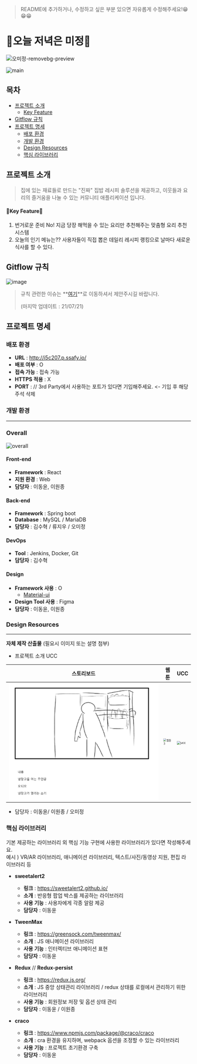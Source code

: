 >README에 추가하거나, 수정하고 싶은 부분 있으면 자유롭게 수정해주세요!😁😁😁



# 🥇오늘 저녁은 미정🥇



![오미정-removebg-preview](./ReadmeImage/오미정-removebg-preview.png)



![main](./ReadmeImage/main.gif)



## 목차

- [프로젝트 소개](#프로젝트-소개)   
  - [Key Feature](#Key-Feature)
- [Gitflow 규칙](#Gitflow-규칙)
- [프로젝트 명세](#프로젝트-명세)
  - [배포 환경](#배포-환경)
  - [개발 환경](#개발-환경)
  - [Design Resources](#design-resources)
  - [핵심 라이브러리](#핵심-라이브러리)
    <br>



## 프로젝트 소개

> 집에 있는 재료들로 만드는 "진짜" 집밥 레시피 솔루션을 제공하고, 이웃들과 요리의 즐거움을 나눌 수 있는 커뮤니티 애플리케이션 입니다.



#### 🎉Key Feature🎉

1. 번거로운 준비 No! 지금 당장 해먹을 수 있는 요리만 추천해주는 맞춤형 요리 추천 시스템
2. 오늘의 인기 메뉴는?? 사용자들이 직접 뽑은 데일리 레시피 랭킹으로 날마다 새로운 식사를 할 수 있다.



## Gitflow 규칙

![image](./ReadmeImage/rules.png)



> 규칙 관련한 이슈는 **[여기](./회의록/gitflow.md)**로 이동하셔서 제안주시길 바랍니다.
>
> (마지막 업데이트 : 21/07/21)



## 프로젝트 명세

### 배포 환경

- __URL__ : http://i5c207.p.ssafy.io/
- __배포 여부__ : O 
- __접속 가능__ : 접속 가능 
- __HTTPS 적용__ : X
- __PORT__ : // 3rd Party에서 사용하는 포트가 있다면 기입해주세요. <- 기입 후 해당 주석 삭제
  <br>

### 개발 환경

---

### Overall

![overall](./ReadmeImage/overall-1629372071602.png)





#### Front-end 

- __Framework__ : React 
- __지원 환경__ : Web 
- __담당자__ : 이동윤, 이원종
  <br>

#### Back-end

- __Framework__ : Spring boot 
- __Database__ : MySQL / MariaDB
- __담당자__ : 김수혁 / 류지우 / 오미정
  <br>
#### DevOps

- __Tool__ : Jenkins, Docker, Git
- __담당자__ : 김수혁
  <br>

#### Design

- __Framework 사용__ : O
  - [Material-ui](https://material-ui.com/)
- __Design Tool 사용__ :  Figma
- __담당자__ : 이동윤, 이원종
  <br>

### Design Resources

---



__자체 제작 산출물__ (필요시 이미지 또는 설명 첨부)

* 프로젝트 소개 UCC



| 스토리보드                   | 웹툰                                                         | UCC                                                          |
| ---------------------------- | ------------------------------------------------------------ | ------------------------------------------------------------ |
| ![](./readmeImage/story.PNG) | <img src="./ReadmeImage/webtoon.jpg" alt="웹툰3" style="zoom:50%;" /> | <img src="./ReadmeImage/ucc.png" alt="ucc" style="zoom:60%;" /> |

* 담당자 : 이동윤/ 이원종 / 오미정



### 핵심 라이브러리

기본 제공하는 라이브러리 외 핵심 기능 구현에 사용한 라이브러리가 있다면 작성해주세요.   
예시 ) VR/AR 라이브러리, 애니메이션 라이브러리, 텍스트/사진/동영상 지원, 편집 라이브러리 등

- __sweetalert2__

  - __링크__ : https://sweetalert2.github.io/
  - __소개__ : 반응형 팝업 박스를 제공하는 라이브러리
  - __사용 기능__ : 사용자에게 각종 알람 제공
  - __담당자__ : 이동윤

  

- __TweenMax__

  - __링크__ : https://greensock.com/tweenmax/
  - __소개__ : JS 애니메이션 라이브러리
  - __사용 기능__ : 인터렉티브 애니메이션 표현
  - __담당자__ : 이동윤
  
  

* __Redux__ // __Redux-persist__

  * __링크__ : https://redux.js.org/
  * __소개__ : JS 중앙 상태관리 라이브러리 /  redux 상태를 로컬에서 관리하기 위한 라이브러리
  * __사용 기능__ : 회원정보 저장 및 옵션 상태 관리
  * __담당자__ : 이동윤 / 이원종

  

* __craco__
  * __링크__ : https://www.npmjs.com/package/@craco/craco
  * __소개__ : cra 환경을 유지하며, webpack 옵션을 조정할 수 있는 라이브러리
  * __사용 기능__ : 프로젝트 초기환경 구축
  * __담당자__ : 이동윤
